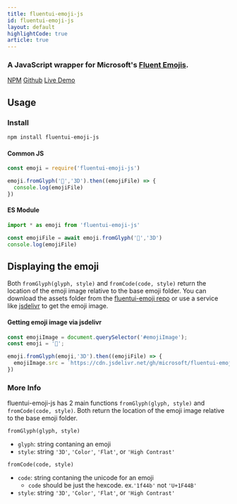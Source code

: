 ```yaml
---
title: fluentui-emoji-js
id: fluentui-emoji-js
layout: default
highlightCode: true
article: true
---
```

### A JavaScript wrapper for Microsoft's <a href="https://github.com/microsoft/fluentui-emoji" target="_blank">Fluent Emojis</a>.

<a href="https://www.npmjs.com/package/fluentui-emoji-js" target="_blank" class="button">NPM</a>
<a href="https://github.com/ZacharyCrespin/fluentui-emoji-js" target="_blank" class="button">Github</a>
<a href="/fluentui-emoji-js/demo" class="button">Live Demo</a>

## Usage
### Install
```bash
npm install fluentui-emoji-js
```

#### Common JS
```js
const emoji = require('fluentui-emoji-js')

emoji.fromGlyph('👋','3D').then((emojiFile) => {
  console.log(emojiFile)
})
```

#### ES Module
```js
import * as emoji from 'fluentui-emoji-js'

const emojiFile = await emoji.fromGlyph('👋','3D')
console.log(emojiFile)
```

## Displaying the emoji
Both `fromGlyph(glyph, style)` and `fromCode(code, style)` return the location of the emoji image relative to the base emoji folder. You can download the assets folder from the [fluentui-emoji repo](https://github.com/microsoft/fluentui-emoji) or use a service like [jsdelivr](https://jsdelivr.com) to get the emoji image.

#### Getting emoji image via jsdelivr
```js
const emojiImage = document.querySelector('#emojiImage');
const emoji = '🍕';

emoji.fromGlyph(emoji,'3D').then((emojiFile) => {
  emojiImage.src = `https://cdn.jsdelivr.net/gh/microsoft/fluentui-emoji@latest/assets${emojiFile}`
})
```

### More Info
fluentui-emoji-js has 2 main functions `fromGlyph(glyph, style)` and `fromCode(code, style)`. Both return the location of the emoji image relative to the base emoji folder.

`fromGlyph(glyph, style)`
- `glyph`: string contaning an emoji
- `style`: string `'3D'`, `'Color'`, `'Flat'`, or `'High Contrast'`

`fromCode(code, style)`
- `code`: string contaning the unicode for an emoji
  - `code` should be just the hexcode. ex.`'1f44b'` not `'U+1F44B'`
- `style`: string `'3D'`, `'Color'`, `'Flat'`, or `'High Contrast'`
